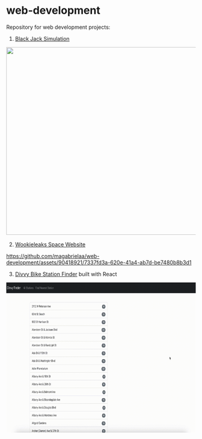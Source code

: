 # web-development

Repository for web development projects:

1. [Black Jack Simulation](https://github.com/magabrielaa/web-development/tree/main/black-jack%20simulation)

<img src="https://github.com/magabrielaa/web-development/blob/main/black-jack%20simulation/Black%20Jack%20Simulation.gif" width="1000" height="500" />

2. [Wookieleaks Space Website](https://github.com/magabrielaa/web-development/tree/main/wookieleaks-space-website)



https://github.com/magabrielaa/web-development/assets/90418921/7337fd3a-620e-41a4-ab7d-be7480b8b3d1



3. [Divvy Bike Station Finder](https://github.com/magabrielaa/web-development/tree/main/divvy-bikes) built with React
<img src="https://github.com/magabrielaa/web-development/blob/main/divvy-bikes/Divvy%20Bikes.gif" width="700" height="400" />
